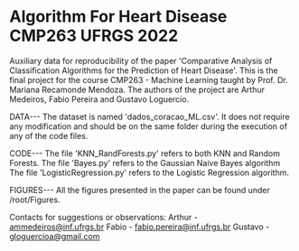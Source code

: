 # Algorithm For Heart Disease CMP263 UFRGS 2022

Auxiliary data for reproducibility of the paper 'Comparative Analysis of Classification Algorithms for the Prediction of Heart Disease'.
This is the final project for the course CMP263 - Machine Learning taught by Prof. Dr. Mariana Recamonde Mendoza.
The authors of the project are Arthur Medeiros, Fabio Pereira and Gustavo Loguercio.

DATA---
The dataset is named 'dados_coracao_ML.csv'. It does not require any modification and should be on the same folder during the execution of any of the code files.

CODE---
The file 'KNN_RandForests.py' refers to both KNN and Random Forests.
The file 'Bayes.py' refers to the Gaussian Naive Bayes algorithm
The file 'LogisticRegression.py' refers to the Logistic Regression algorithm.

FIGURES--- 
All the figures presented in the paper can be found under /root/Figures.

Contacts for suggestions or observations:
Arthur - ammedeiros@inf.ufrgs.br
Fabio - fabio.pereira@inf.ufrgs.br
Gustavo - gloguercioa@gmail.com
